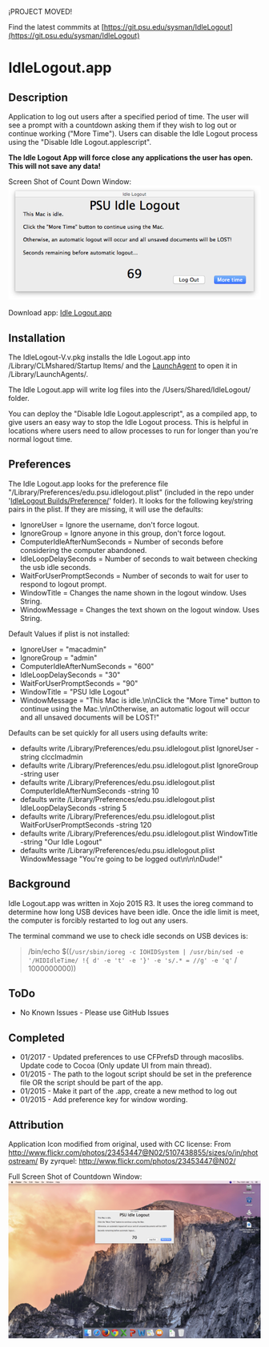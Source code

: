 ¡PROJECT MOVED!

Find the latest commmits at [https://git.psu.edu/sysman/IdleLogout](https://git.psu.edu/sysman/IdleLogout)

IdleLogout.app
==============

Description
------------
Application to log out users after a specified period of time. The user will see a prompt with a countdown asking them if they wish to log out or continue working ("More Time"). Users can disable the Idle Logout process using the "Disable Idle Logout.applescript".

**The Idle Logout App will force close any applications the user has open. This will not save any data!**

Screen Shot of Count Down Window:
![window]

Download app: [Idle Logout.app](https://github.com/CLCMacTeam/IdleLogout/releases)

Installation
-------------

The IdleLogout-V.v.pkg installs the Idle Logout.app into /Library/CLMshared/Startup Items/ and the [LaunchAgent](https://github.com/CLCMacTeam/IdleLogout/tree/master/IdleLogout%20Builds/LauchAgent) to open it in /Library/LaunchAgents/.

The Idle Logout.app will write log files into the /Users/Shared/IdleLogout/ folder.

You can deploy the "Disable Idle Logout.applescript", as a compiled app, to give users an easy way to stop the Idle Logout process. This is helpful in locations where users need to allow processes to run for longer than you're normal logout time.


Preferences
-------------
The Idle Logout.app looks for the preference file "/Library/Preferences/edu.psu.idlelogout.plist" (included in the repo under '[IdleLogout Builds/Preference/](https://github.com/CLCMacTeam/IdleLogout/tree/master/IdleLogout%20Builds/Preference)' folder). It looks for the following key/string pairs in the plist. If they are missing, it will use the defaults:

* IgnoreUser = Ignore the username, don't force logout.
* IgnoreGroup = Ignore anyone in this group, don't force logout.
* ComputerIdleAfterNumSeconds = Number of seconds before considering the computer abandoned.
* IdleLoopDelaySeconds = Number of seconds to wait between checking the usb idle seconds.
* WaitForUserPromptSeconds = Number of seconds to wait for user to respond to logout prompt.
* WindowTitle = Changes the name shown in the logout window. Uses String.
* WindowMessage = Changes the text shown on the logout window. Uses String.

Default Values if plist is not installed:

* IgnoreUser = "macadmin"
* IgnoreGroup = "admin"
* ComputerIdleAfterNumSeconds = "600"
* IdleLoopDelaySeconds = "30"
* WaitForUserPromptSeconds = "90"
* WindowTitle = "PSU Idle Logout"
* WindowMessage = "This Mac is idle.\n\nClick the \"More Time\" button to continue using the Mac.\n\nOtherwise, an automatic logout will occur and all unsaved documents will be LOST!"

Defaults can be set quickly for all users using defaults write:

* defaults write /Library/Preferences/edu.psu.idlelogout.plist IgnoreUser -string clcclmadmin
* defaults write /Library/Preferences/edu.psu.idlelogout.plist IgnoreGroup -string user
* defaults write /Library/Preferences/edu.psu.idlelogout.plist ComputerIdleAfterNumSeconds -string 10
* defaults write /Library/Preferences/edu.psu.idlelogout.plist IdleLoopDelaySeconds -string 5
* defaults write /Library/Preferences/edu.psu.idlelogout.plist WaitForUserPromptSeconds -string 120
* defaults write /Library/Preferences/edu.psu.idlelogout.plist WindowTitle -string "Our Idle Logout"
* defaults write /Library/Preferences/edu.psu.idlelogout.plist WindowMessage "You're going to be logged out\n\n\nDude\!"

Background
------------
Idle Logout.app was written in Xojo 2015 R3. It uses the ioreg command to determine how long USB devices have been idle. Once the idle limit is meet, the computer is forcibly restarted to log out any users.

The terminal command we use to check idle seconds on USB devices is:
> /bin/echo $((`/usr/sbin/ioreg -c IOHIDSystem | /usr/bin/sed -e '/HIDIdleTime/ !{ d' -e 't' -e '}' -e 's/.* = //g' -e 'q'` / 1000000000))

ToDo
-------------
* No Known Issues - Please use GitHub Issues

Completed
------------
* 01/2017 - Updated preferences to use CFPrefsD through macoslibs. Update code to Cocoa (Only update UI from main thread).
* 01/2015 - The path to the logout script should be set in the preference file OR the script should be part of the app.
* 01/2015 - Make it part of the .app, create a new method to log out
* 01/2015 - Add preference key for window wording.

Attribution
------------
Application Icon modified from original, used with CC license:
From http://www.flickr.com/photos/23453447@N02/5107438855/sizes/o/in/photostream/
By zyrquel: http://www.flickr.com/photos/23453447@N02/

Full Screen Shot of Countdown Window:
![full]

[full]: https://github.com/CLCMacTeam/IdleLogout/blob/master/IdleLogout%20Builds/screenshots/full.png?raw=true "Full Screen Shot"
[window]: https://github.com/CLCMacTeam/IdleLogout/blob/master/IdleLogout%20Builds/screenshots/window.png?raw=true "Windowed Screen Shot"
